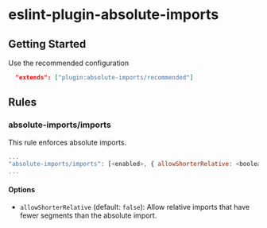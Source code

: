 <!-- README for eslint-plugin-absolute-imports -->

# eslint-plugin-absolute-imports

## Getting Started

Use the recommended configuration

```json
  "extends": ["plugin:absolute-imports/recommended"]
```

## Rules

### absolute-imports/imports

This rule enforces absolute imports.

```js
...
"absolute-imports/imports": [<enabled>, { allowShorterRelative: <boolean> }]
...
```

#### Options

- `allowShorterRelative` (default: `false`): Allow relative imports that have fewer segments than the absolute import.
